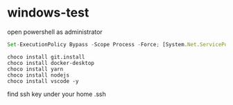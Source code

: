 ﻿# windows-test
 
open powershell as administrator
 
```js
Set-ExecutionPolicy Bypass -Scope Process -Force; [System.Net.ServicePointManager]::SecurityProtocol = [System.Net.ServicePointManager]::SecurityProtocol -bor 3072; iex ((New-Object System.Net.WebClient).DownloadString('https://chocolatey.org/install.ps1'))
```

```shell
choco install git.install
choco install docker-desktop
choco install yarn
choco install nodejs
choco install vscode -y
```

find ssh key under your home .ssh
